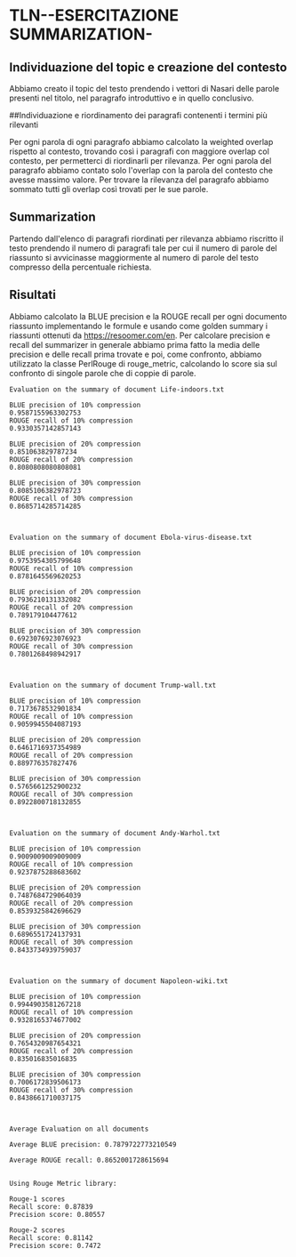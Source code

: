 # TLN--ESERCITAZIONE SUMMARIZATION-

## Individuazione del topic e creazione del contesto

Abbiamo creato il topic del testo prendendo i vettori di Nasari delle parole presenti nel titolo, nel paragrafo introduttivo e in quello conclusivo.

##Individuazione e riordinamento dei paragrafi contenenti i termini più rilevanti

Per ogni parola di ogni paragrafo abbiamo calcolato la weighted overlap rispetto al contesto, trovando così i paragrafi con maggiore overlap col contesto, 
per permetterci di riordinarli per rilevanza. 
Per ogni parola del paragrafo abbiamo contato solo l'overlap con la parola del contesto che avesse massimo valore. 
Per trovare la rilevanza del paragrafo abbiamo sommato tutti gli overlap così trovati per le sue parole.

## Summarization

Partendo dall'elenco di paragrafi riordinati per rilevanza abbiamo riscritto il testo prendendo il numero di paragrafi tale per cui il numero di parole del riassunto
si avvicinasse maggiormente al numero di parole del testo compresso della percentuale richiesta.

## Risultati

Abbiamo calcolato la BLUE precision e la ROUGE recall per ogni documento riassunto implementando le formule e usando come golden summary i riassunti ottenuti da https://resoomer.com/en.
Per calcolare precision e recall del summarizer in generale abbiamo prima fatto la media delle precision e delle recall prima trovate e poi, come confronto, abbiamo utilizzato
la classe PerlRouge di rouge_metric, calcolando lo score sia sul confronto di singole parole che di coppie di parole.

```
Evaluation on the summary of document Life-indoors.txt

BLUE precision of 10% compression
0.9587155963302753
ROUGE recall of 10% compression
0.9330357142857143

BLUE precision of 20% compression
0.851063829787234
ROUGE recall of 20% compression
0.8080808080808081

BLUE precision of 30% compression
0.8085106382978723
ROUGE recall of 30% compression
0.8685714285714285



Evaluation on the summary of document Ebola-virus-disease.txt

BLUE precision of 10% compression
0.9753954305799648
ROUGE recall of 10% compression
0.8781645569620253

BLUE precision of 20% compression
0.7936210131332082
ROUGE recall of 20% compression
0.789179104477612

BLUE precision of 30% compression
0.6923076923076923
ROUGE recall of 30% compression
0.7801268498942917



Evaluation on the summary of document Trump-wall.txt

BLUE precision of 10% compression
0.7173678532901834
ROUGE recall of 10% compression
0.9059945504087193

BLUE precision of 20% compression
0.6461716937354989
ROUGE recall of 20% compression
0.889776357827476

BLUE precision of 30% compression
0.5765661252900232
ROUGE recall of 30% compression
0.8922800718132855



Evaluation on the summary of document Andy-Warhol.txt

BLUE precision of 10% compression
0.9009009009009009
ROUGE recall of 10% compression
0.9237875288683602

BLUE precision of 20% compression
0.7487684729064039
ROUGE recall of 20% compression
0.8539325842696629

BLUE precision of 30% compression
0.6896551724137931
ROUGE recall of 30% compression
0.8433734939759037



Evaluation on the summary of document Napoleon-wiki.txt

BLUE precision of 10% compression
0.9944903581267218
ROUGE recall of 10% compression
0.9328165374677002

BLUE precision of 20% compression
0.7654320987654321
ROUGE recall of 20% compression
0.835016835016835

BLUE precision of 30% compression
0.7006172839506173
ROUGE recall of 30% compression
0.8438661710037175



Average Evaluation on all documents

Average BLUE precision: 0.7879722773210549

Average ROUGE recall: 0.8652001728615694


Using Rouge Metric library: 

Rouge-1 scores
Recall score: 0.87839
Precision score: 0.80557

Rouge-2 scores
Recall score: 0.81142
Precision score: 0.7472
```

